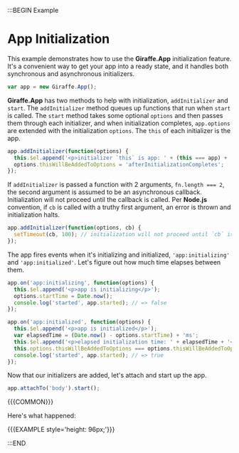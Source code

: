 :::BEGIN Example


# App Initialization

This example demonstrates how to use the __Giraffe.App__ initialization feature.
It's a convenient way to get your app into a ready state, and it handles both
synchronous and asynchronous initializers.

```js
var app = new Giraffe.App();
```

 __Giraffe.App__ has two methods to help with initialization, `addInitializer`
 and `start`. The `addInitializer` method queues up functions that run when
 `start` is called. The `start` method takes some optional `options` and then
 passes them through each initializer, and when initialization completes,
 `app.options` are extended with the initialization `options`. The `this` of
 each initializer is the app.

```js
app.addInitializer(function(options) {
  this.$el.append('<p>initializer `this` is app: ' + (this === app) + '</p>'); // => true
  options.thisWillBeAddedToOptions = 'afterInitializationCompletes';
});
```

If `addInitializer` is passed a function with 2 arguments, `fn.length === 2`,
the second argument is assumed to be an asynchronous callback. Initialization
will not proceed until the callback is called. Per __Node.js__ convention, if
`cb` is called with a truthy first argument, an error is thrown and
initialization halts.

```js
app.addInitializer(function(options, cb) {
  setTimeout(cb, 100); // initialization will not proceed until `cb` is called
});
```

The app fires events when it's initializing and initialized,
`'app:initializing'` and `'app:initialized'`. Let's figure out how much time
elapses between them.

```js
app.on('app:initializing', function(options) {
  this.$el.append('<p>app is initializing</p>');
  options.startTime = Date.now();
  console.log('started', app.started); // => false
});

app.on('app:initialized', function(options) {
  this.$el.append('<p>app is initialized</p>');
  var elapsedTime = (Date.now() - options.startTime) + 'ms';
  this.$el.append('<p>elapsed initialization time: ' + elapsedTime + '</p>'); // => ~100ms
  this.options.thisWillBeAddedToOptions === options.thisWillBeAddedToOptions; // => true
  console.log('started', app.started); // => true
});
```

Now that our initializers are added, let's attach and start up the app.

```js
app.attachTo('body').start();
```

{{{COMMON}}}

Here's what happened:

{{{EXAMPLE style='height: 96px;'}}}

:::END
